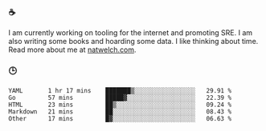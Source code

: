 ### ☕

I am currently working on tooling for the internet and promoting SRE. I am also writing some books and hoarding some data. I like thinking about time. Read more about me at [natwelch.com](https://natwelch.com).

### 🕒

<!--START_SECTION:waka-->
```text
YAML       1 hr 17 mins    ███████▒░░░░░░░░░░░░░░░░░   29.91 % 
Go         57 mins         █████▓░░░░░░░░░░░░░░░░░░░   22.39 % 
HTML       23 mins         ██▒░░░░░░░░░░░░░░░░░░░░░░   09.24 % 
Markdown   21 mins         ██░░░░░░░░░░░░░░░░░░░░░░░   08.43 % 
Other      17 mins         █▓░░░░░░░░░░░░░░░░░░░░░░░   06.63 % 
```
<!--END_SECTION:waka-->
